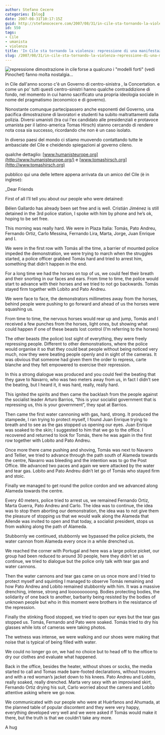```yaml
---
author: Stefano Cecere
categories: [blog]
date: 2007-08-31T10:17:15Z
guid: http://stefanocecere.com/2007/08/31/in-cile-sta-tornando-la-violenza-repressione-di-una-manifestazione-pacifica/
id: 550
tags:
- Cile
- umanista
- violenza
title: 'In Cile sta tornando la violenza: repressione di una manifestazione pacifica'
slug: /2007/08/31/in-cile-sta-tornando-la-violenza-repressione-di-una-manifestazione-pacifica/
---
```


<img src='http://stefanocecere.com/wp-content/uploads/sites/3/2007/08/repressione_dimostrazione_cile.jpg' alt='repressione dimostrazione in cile' align="left" />forse a qualcuno i "modelli forti" (vedi Pinochet) fanno molta nostalgia…
  
in Cile dall'anno scorso c'è un Governo di centro-sinistra , la Concertation. e come un po' tutti questi centro-sinistri hanno qualche contraddizione di fondo, nel momento in cui hanno sacrificato una propria ideologia sociale in nome del pragmatismo (economico e di governo).

Nonostante comunque partecipassero anche esponenti del Governo, una pacifica dimostrazione di lavoratori e studenti ha subito maltrattamenti dalla polizia. Diversi umanisti (tra cui l'ex candidato alle presidenziali e protavoce umanista per il latino-america Tomas Hirsch) stanno cercando di rendere nota cosa sia successo, ricordando che non è un caso isolato.

In diverso paesi del mondo ci stiamo muovendo contattando tutte le ambasciate del Cile e cheidendo spiegazioni al governo cileno.
  
qualche dettaglio: [www.humanisteurope.org](http://www.humanisteurope.org/) e [www.tomashirsch.org](http://www.tomashirsch.org)

pubblico qui una delle lettere appena arrivata da un amico del Cile (è in inglese):

_Dear Friends
  
First of all I’ll tell you about our people who were detained:</p> 

Bélen Gallardo has already been set free and is well. Cristián Jiménez is still detained in the 3rd police station, I spoke with him by phone and he’s ok, hoping to be set free.

This morning was really hard. We were in Plaza Italia: Tomás, Pato Andreu, Fernando Ortiz, Carlo Messina, Fernando Lira, Marta, Jorge, Juan Enrique and I.

We were in the first row with Tomás all the time, a barrier of mounted police impeded the demonstration, we were trying to march when the struggles started, a police officer grabbed Tomás hard and tried to arrest him, something that didn’t happen in the end.

For a long time we had the horses on top of us, we could feel their breath and their snorting in our faces and ears. From time to time, the police would start to advance with their horses and we tried to not go backwards. Tomás stayed firm together with Lobito and Pato Andreu.

We were face to face, the demonstrators millimetres away from the horses, behind people were pushing to go forward and ahead of us the horses were squashing us.

From time to time, the nervous horses would rear up and jump, Tomás and I received a few punches from the horses, light ones, but showing what could happen if one of these beasts lost control (I’m referring to the horses)

The other beasts (the police) lost sight of everything, they were freely repressing people. Different to other demonstrations, where the police would organise it so that they could beat people without being noticed very much, now they were beating people openly and in sight of the cameras. It was obvious that someone had given them the order to repress, carte blanche and they felt empowered to exercise their repression.

In this a strong dialogue was produced and you could feel the beating that they gave to Navarro, who was two meters away from us, in fact I didn’t see the beating, but I heard it, it was hard, really, really hard.

This ignited the spirits and then came the backlash from the people against the socialist leader Arturo Barrios, “this is your socialist government that is repressing us, this is your government”, they spat at Barrios.

Then came the first water cannoning with gas, hard, strong. It produced the stampede, I ran trying to protect myself, I found Juan Enrique trying to breath and to see as the gas stopped us opening our eyes. Juan Enrique was soaked to the skin; I suggested to him that we go to the office. I recovered and returned to look for Tomás, there he was again in the first row together with Lobito and Pato Andreu.

Once more there came pushing and shoving, Tomás was next to Navarro and Tellier, we tried to advance through the path south of Alameda towards the centre, Navarro was bleeding and the intention was to go the Post Office. We advanced two paces and again we were attacked by the water and tear gas. Lobito and Pato Andreu didn’t let go of Tomás who stayed firm and stoic.

Finally we managed to get round the police cordon and we advanced along Alameda towards the centre.

Every 40 meters, police tried to arrest us, we remained Fernando Ortiz, Marta Guerra, Pato Andreu and Carlo. The idea was to continue, the idea was to stop them aborting our demonstration, the idea was to not give them the pleasure of stopping us that we would walk along the Alameda that Allende was invited to open and that today, a socialist president, stops us from walking along the path of Alameda.

Stubbornly we continued, stubbornly we bypassed the police pickets, the water cannon from Alameda every once in a while drenched us.

We reached the corner with Portugal and here was a large police picket, our group had been reduced to around 30 people, here they didn’t let us continue, we tried to dialogue but the police only talk with tear gas and water cannons.

Then the water cannons and tear gas came on us once more and I tried to protect myself and squinting I managed to observe Tomás remaining and how Pato Andreu and Lobito remained stubbornly with him. It was a massive drenching, intense, strong and looooooooong. Bodies protecting bodies, the solidarity of one back to another, barbarity being resisted by the bodies of unknown people but who in this moment were brothers in the resistance of the repression.

Finally the stinking flood stopped, we tried to open our eyes but the tear gas stopped us. Tomás, Fernando and Pato were soaked. Tomás tried to dry his glasses while lots of cameras were taking photos.

The wetness was intense, we were walking and our shoes were making that noise that is typical of being filled with water.

We could no longer go on, we had no choice but to head off to the office to dry our clothes and evaluate what happened.

Back in the office, besides the heater, without shoes or socks, the media started to call and Tomas made bare-footed declarations, without trousers and with a red woman’s jacket down to his knees. Pato Andreu and Lobito, really soaked, really drenched. Marta very sexy with an improvised skirt, Fernando Ortiz drying his suit, Carlo worried about the camera and Lobito attentive asking where we go now.

We communicated with our people who were at Huérfanos and Ahumada, at the planned table of popular discontent and they were very happy, everything developed very well and we were asked if Tomás would make it there, but the truth is that we couldn’t take any more.

A hug</em>